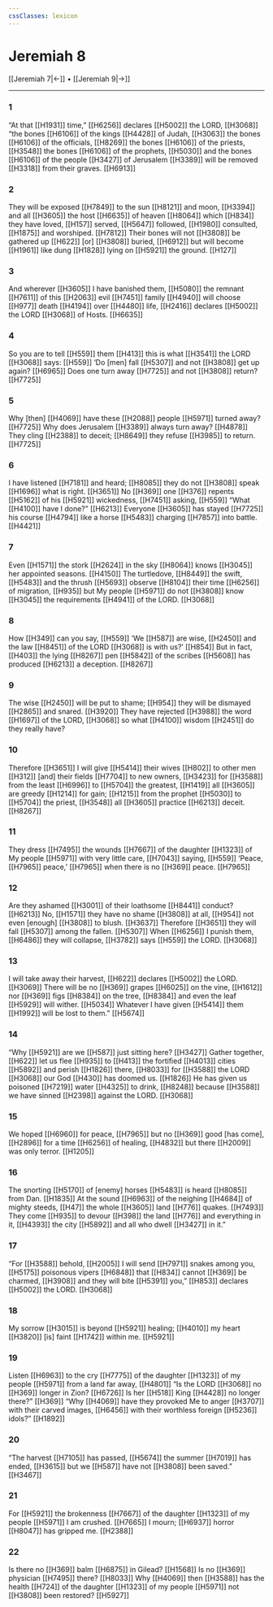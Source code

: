 ```yaml
---
cssClasses: lexicon
---
```


# Jeremiah 8

[[Jeremiah 7|←]] • [[Jeremiah 9|→]]

---

### 1
“At that [[H1931]] time,” [[H6256]] declares [[H5002]] the LORD, [[H3068]] “the bones [[H6106]] of the kings [[H4428]] of Judah, [[H3063]] the bones [[H6106]] of the officials, [[H8269]] the bones [[H6106]] of the priests, [[H3548]] the bones [[H6106]] of the prophets, [[H5030]] and the bones [[H6106]] of the people [[H3427]] of Jerusalem [[H3389]] will be removed [[H3318]] from their graves. [[H6913]]

### 2
They will be exposed [[H7849]] to the sun [[H8121]] and moon, [[H3394]] and all [[H3605]] the host [[H6635]] of heaven [[H8064]] which [[H834]] they have loved, [[H157]] served, [[H5647]] followed, [[H1980]] consulted, [[H1875]] and worshiped. [[H7812]] Their bones will not [[H3808]] be gathered up [[H622]] [or] [[H3808]] buried, [[H6912]] but will become [[H1961]] like dung [[H1828]] lying on [[H5921]] the ground. [[H127]]

### 3
And wherever [[H3605]] I have banished them, [[H5080]] the remnant [[H7611]] of this [[H2063]] evil [[H7451]] family [[H4940]] will choose [[H977]] death [[H4194]] over [[H4480]] life, [[H2416]] declares [[H5002]] the LORD [[H3068]] of Hosts. [[H6635]]

### 4
So you are to tell [[H559]] them [[H413]] this is what [[H3541]] the LORD [[H3068]] says: [[H559]] ‘Do [men] fall [[H5307]] and not [[H3808]] get up again? [[H6965]] Does one turn away [[H7725]] and not [[H3808]] return? [[H7725]]

### 5
Why [then] [[H4069]] have these [[H2088]] people [[H5971]] turned away? [[H7725]] Why does Jerusalem [[H3389]] always turn away? [[H4878]] They cling [[H2388]] to deceit; [[H8649]] they refuse [[H3985]] to return. [[H7725]]

### 6
I have listened [[H7181]] and heard; [[H8085]] they do not [[H3808]] speak [[H1696]] what is right. [[H3651]] No [[H369]] one [[H376]] repents [[H5162]] of his [[H5921]] wickedness, [[H7451]] asking, [[H559]] “What [[H4100]] have I done?” [[H6213]] Everyone [[H3605]] has stayed [[H7725]] his course [[H4794]] like a horse [[H5483]] charging [[H7857]] into battle. [[H4421]]

### 7
Even [[H1571]] the stork [[H2624]] in the sky [[H8064]] knows [[H3045]] her appointed seasons. [[H4150]] The turtledove, [[H8449]] the swift, [[H5483]] and the thrush [[H5693]] observe [[H8104]] their time [[H6256]] of migration, [[H935]] but My people [[H5971]] do not [[H3808]] know [[H3045]] the requirements [[H4941]] of the LORD. [[H3068]]

### 8
How [[H349]] can you say, [[H559]] ‘We [[H587]] are wise, [[H2450]] and the law [[H8451]] of the LORD [[H3068]] is with us?’ [[H854]] But in fact, [[H403]] the lying [[H8267]] pen [[H5842]] of the scribes [[H5608]] has produced [[H6213]] a deception. [[H8267]]

### 9
The wise [[H2450]] will be put to shame; [[H954]] they will be dismayed [[H2865]] and snared. [[H3920]] They have rejected [[H3988]] the word [[H1697]] of the LORD, [[H3068]] so what [[H4100]] wisdom [[H2451]] do they really have? 

### 10
Therefore [[H3651]] I will give [[H5414]] their wives [[H802]] to other men [[H312]] [and] their fields [[H7704]] to new owners, [[H3423]] for [[H3588]] from the least [[H6996]] to [[H5704]] the greatest, [[H1419]] all [[H3605]] are greedy [[H1214]] for gain; [[H1215]] from the prophet [[H5030]] to [[H5704]] the priest, [[H3548]] all [[H3605]] practice [[H6213]] deceit. [[H8267]]

### 11
They dress [[H7495]] the wounds [[H7667]] of the daughter [[H1323]] of My people [[H5971]] with very little care, [[H7043]] saying, [[H559]] ‘Peace, [[H7965]] peace,’ [[H7965]] when there is no [[H369]] peace. [[H7965]]

### 12
Are they ashamed [[H3001]] of their loathsome [[H8441]] conduct? [[H6213]] No, [[H1571]] they have no shame [[H3808]] at all, [[H954]] not even [enough] [[H3808]] to blush. [[H3637]] Therefore [[H3651]] they will fall [[H5307]] among the fallen. [[H5307]] When [[H6256]] I punish them, [[H6486]] they will collapse, [[H3782]] says [[H559]] the LORD. [[H3068]]

### 13
I will take away their harvest, [[H622]] declares [[H5002]] the LORD. [[H3069]] There will be no [[H369]] grapes [[H6025]] on the vine, [[H1612]] nor [[H369]] figs [[H8384]] on the tree, [[H8384]] and even the leaf [[H5929]] will wither. [[H5034]] Whatever I have given [[H5414]] them [[H1992]] will be lost to them.” [[H5674]]

### 14
“Why [[H5921]] are we [[H587]] just sitting here? [[H3427]] Gather together, [[H622]] let us flee [[H935]] to [[H413]] the fortified [[H4013]] cities [[H5892]] and perish [[H1826]] there, [[H8033]] for [[H3588]] the LORD [[H3068]] our God [[H430]] has doomed us. [[H1826]] He has given us poisoned [[H7219]] water [[H4325]] to drink, [[H8248]] because [[H3588]] we have sinned [[H2398]] against the LORD. [[H3068]]

### 15
We hoped [[H6960]] for peace, [[H7965]] but no [[H369]] good [has come], [[H2896]] for a time [[H6256]] of healing, [[H4832]] but there [[H2009]] was only terror. [[H1205]]

### 16
The snorting [[H5170]] of [enemy] horses [[H5483]] is heard [[H8085]] from Dan. [[H1835]] At the sound [[H6963]] of the neighing [[H4684]] of mighty steeds, [[H47]] the whole [[H3605]] land [[H776]] quakes. [[H7493]] They come [[H935]] to devour [[H398]] the land [[H776]] and everything in it, [[H4393]] the city [[H5892]] and all who dwell [[H3427]] in it.” 

### 17
“For [[H3588]] behold, [[H2005]] I will send [[H7971]] snakes among you, [[H5175]] poisonous vipers [[H6848]] that [[H834]] cannot [[H369]] be charmed, [[H3908]] and they will bite [[H5391]] you,” [[H853]] declares [[H5002]] the LORD. [[H3068]]

### 18
My sorrow [[H3015]] is beyond [[H5921]] healing; [[H4010]] my heart [[H3820]] [is] faint [[H1742]] within me. [[H5921]]

### 19
Listen [[H6963]] to the cry [[H7775]] of the daughter [[H1323]] of my people [[H5971]] from a land far away, [[H4801]] “Is the LORD [[H3068]] no [[H369]] longer in Zion? [[H6726]] Is her [[H518]] King [[H4428]] no longer there?” [[H369]] “Why [[H4069]] have they provoked Me to anger [[H3707]] with their carved images, [[H6456]] with their worthless foreign [[H5236]] idols?” [[H1892]]

### 20
“The harvest [[H7105]] has passed, [[H5674]] the summer [[H7019]] has ended, [[H3615]] but we [[H587]] have not [[H3808]] been saved.” [[H3467]]

### 21
For [[H5921]] the brokenness [[H7667]] of the daughter [[H1323]] of my people [[H5971]] I am crushed. [[H7665]] I mourn; [[H6937]] horror [[H8047]] has gripped me. [[H2388]]

### 22
Is there no [[H369]] balm [[H6875]] in Gilead? [[H1568]] Is no [[H369]] physician [[H7495]] there? [[H8033]] Why [[H4069]] then [[H3588]] has the health [[H724]] of the daughter [[H1323]] of my people [[H5971]] not [[H3808]] been restored? [[H5927]]

